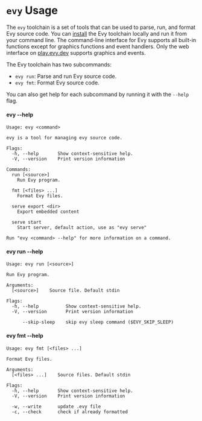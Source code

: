 # `evy` Usage

The `evy` toolchain is a set of tools that can be used to parse, run,
and format Evy source code. You can [install] the Evy toolchain locally
and run it from your command line. The command-line interface for Evy
supports all built-in functions except for graphics functions and event
handlers. Only the web interface on [play.evy.dev] supports graphics and
events.

The Evy toolchain has two subcommands:

- `evy run`: Parse and run Evy source code.
- `evy fmt`: Format Evy source code.

You can also get help for each subcommand by running it with the
`--help` flag.

[install]: ../README.md#-installation
[play.evy.dev]: https://play.evy.dev

#### evy --help

<!-- gen:evy --help -->

    Usage: evy <command>

    evy is a tool for managing evy source code.

    Flags:
      -h, --help       Show context-sensitive help.
      -V, --version    Print version information

    Commands:
      run [<source>]
        Run Evy program.

      fmt [<files> ...]
        Format Evy files.

      serve export <dir>
        Export embedded content

      serve start
        Start server, default action, use as "evy serve"

    Run "evy <command> --help" for more information on a command.

<!-- genend -->

#### evy run --help

<!-- gen:evy run --help -->

    Usage: evy run [<source>]

    Run Evy program.

    Arguments:
      [<source>]    Source file. Default stdin

    Flags:
      -h, --help          Show context-sensitive help.
      -V, --version       Print version information

          --skip-sleep    skip evy sleep command ($EVY_SKIP_SLEEP)

<!-- genend -->

#### evy fmt --help

<!-- gen:evy fmt --help -->

    Usage: evy fmt [<files> ...]

    Format Evy files.

    Arguments:
      [<files> ...]    Source files. Default stdin

    Flags:
      -h, --help       Show context-sensitive help.
      -V, --version    Print version information

      -w, --write      update .evy file
      -c, --check      check if already formatted

<!-- genend -->
